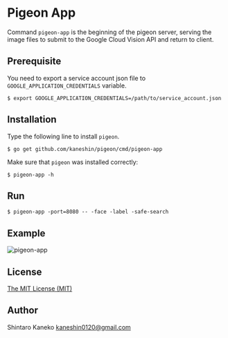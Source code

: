 # Pigeon App

Command `pigeon-app` is the beginning of the pigeon server, serving the image files to submit to the Google Cloud Vision API and return to client.


## Prerequisite

You need to export a service account json file to `GOOGLE_APPLICATION_CREDENTIALS` variable.

```
$ export GOOGLE_APPLICATION_CREDENTIALS=/path/to/service_account.json
```


## Installation

Type the following line to install `pigeon`.

```shell
$ go get github.com/kaneshin/pigeon/cmd/pigeon-app
```

Make sure that `pigeon` was installed correctly:

```shell
$ pigeon-app -h
```


## Run

```
$ pigeon-app -port=8080 -- -face -label -safe-search
```

## Example

![pigeon-app](https://raw.githubusercontent.com/kaneshin/pigeon/master/assets/pigeon-app.gif)


## License

[The MIT License (MIT)](http://kaneshin.mit-license.org/)


## Author

Shintaro Kaneko <kaneshin0120@gmail.com>

